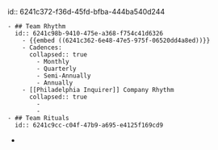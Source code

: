 id:: 6241c372-f36d-45fd-bfba-444ba540d244

	- ## Team Rhythm
	  id:: 6241c98b-9410-475e-a368-f754c41d6326
		- {{embed ((6241c362-6e48-47e5-975f-06520dd4a8ed))}}
		- Cadences:
		  collapsed:: true
			- Monthly
			- Quarterly
			- Semi-Annually
			- Annually
		- [[Philadelphia Inquirer]] Company Rhythm
		  collapsed:: true
			-
			-
	- ## Team Rituals
	  id:: 6241c9cc-c04f-47b9-a695-e4125f169cd9
-